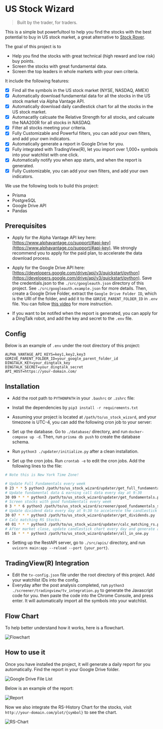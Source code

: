 # US Stock Wizard

> Built by the trader, for traders.

This is a simple but powerfultool to help you find the stocks with the best potential to buy in US stock market, a great alternative to [Stock Rover](https://www.stockrover.com/).

The goal of this project is to

- Help you find the stocks with great technical (high reward and low risk) buy points.
- Screen the stocks with great fundamental data.
- Screen the top leaders in whole markets with your own criteria.

It include the following features:

- [x] Find all the symbols in the US stock market (NYSE, NASDAQ, AMEX)
- [x] Automatically download fundamental data for all the stocks in the US stock market via Alpha Vantage API.
- [x] Automatically download daily candlestick chart for all the stocks in the US stock market.
- [x] Automacatlly calcuate the Relative Strength for all stocks, and calcuate the NAA200R for all stocks in NASDAQ.
- [x] Filter all stocks meeting your criteria.
- [x] Fully Customizable and Powerful filters, you can add your own filters, and add your own indicators.
- [x] Automatically generate a report in Google Drive for you.
- [x] Fully integrated with TradingView(R), let you import over 1,000+ symbols into your watchlist with one click.
- [x] Automatically notify you when app starts, and when the report is generated.
- [x] Fully Customizable, you can add your own filters, and add your own indicators.

We use the following tools to build this project:

- Prisma
- PostgreSQL
- Google Drive API
- Pandas

## Prerequisites

- Apply for the Alpha Vantage API key here: [https://www.alphavantage.co/support/#api-key](https://www.alphavantage.co/support/#api-key). We strongly recommend you to apply for the paid plan, to accelerate the data download process.

- Apply for the Google Drive API here: [https://developers.google.com/drive/api/v3/quickstart/python](https://developers.google.com/drive/api/v3/quickstart/python). Save the credentials.json to the `./src/googleauth.json` directory of this project. See `./src/googleauth.example.json` for more details. Then, create a Google Drive Folder, extract the `Google Drive Folder ID`, which is the URI of the folder, and add it to the `GDRIVE_PARENT_FOLDER_ID` in `.env` file. You can follow [this video](https://www.youtube.com/watch?v=tamT_iGoZDQ) for more instruction.

- If you want to be notifed when the report is generated, you can apply for a DingTalk robot, and add the key and secret to the `.env` file.

## Config

Below is an example of `.env` under the root directory of this project:

```env
ALPHA_VANTAGE_API_KEYS=key1,key2,key3
GDRIVE_PARENT_FOLDER_ID=your_google_parent_folder_id
DINGTALK_KEY=your_dingtalk_key
DINGTALK_SECRET=your_dingtalk_secret
API_HOST=https://your-domain.com/
```

## Installation

- Add the root path to `PYTHONPATH` in your `.bashrc` or `.zshrc` file:

- Install the dependencies by `pip3 install -r requirements.txt`

- Assuming your project is located at `/path/to/us_stock_wizard`, and your timezone is UTC-4, you can add the following cron job to your server:

- Set up the database. Go to `./database/` directory, and run `docker-compose up -d`. Then, run `prisma db push` to create the database schema.

- Run `python3 ./updater/initialize.py` after a clean installation.

- Set up the cron jobs. Run `crontab -e` to edit the cron jobs. Add the following lines to the file:

```bash
# Note this is New York Time Zone!

# Update Full Fundamentals every week
0 23 * * 5 python3 /path/to/us_stock_wizard/updater/get_full_fundamentals.py
# Update fundamental data & earning call data every day at 9:30
30 09 * * * python3 /path/to/us_stock_wizard/updater/get_fundamentals.py
# Screen stocks with good fundamentals every week
0 3 * * 6 python3 /path/to/us_stock_wizard/screener/good_fundamentals_screener.py
# Update dividend data every day at 9:30 to accelerete the candlestick chart generation
30 07 * * * python3 /path/to/us_stock_wizard/updater/get_dividends.py
# Calc matching RS Stocks.
40 01 * * * python3 /path/to/us_stock_wizard/updater/calc_matching_rs.py
# After market close, update candlestick chart every day and generate a report for you.
05 16 * * * python3 /path/to/us_stock_wizard/updater/all_in_one.py
```

- Setting up the RestAPI server, go to `./src/apis/` directory, and run `uvicorn main:app --reload --port {your_port}`.

## TradingView(R) Integration

- Edit the `tv-config.json` file under the root directory of this project. Add your watchlist IDs into the config.
- Everyday after the post analysis completed, run `python3 ./screener/tradingview/tv_integration.py` to generate the Javascript code for you. then paste the code into the Chrome Console, and press enter. It will automatically import all the symbols into your watchlist.

## Flow Chart

To help better understand how it works, here is a flowchart.

![Flowchart](./assets/chart.png)

## How to use it

Once you have installed the project, it will generate a daily report for you automatically. Find the report in your Google Drive folder.

![Google Drive File List](./assets/google-drive-snapshot.png)

Below is an example of the report:

![Report](./assets/report.png)

Now we also integrate the RS-History Chart for the stocks, visit `http://your-domain.com/plot/{symbol}` to see the chart.

![RS-Chart](./assets/rs-chart.png)

